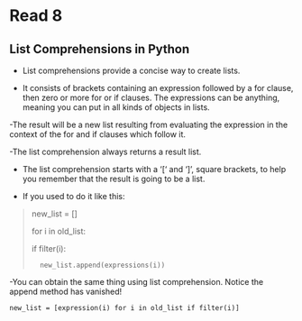# Read 8
## List Comprehensions in Python
- List comprehensions provide a concise way to create lists.

- It consists of brackets containing an expression followed by a for clause, then
zero or more for or if clauses. The expressions can be anything, meaning you can
put in all kinds of objects in lists.

-The result will be a new list resulting from evaluating the expression in the
context of the for and if clauses which follow it.

-The list comprehension always returns a result list.

- The list comprehension starts with a ‘[‘ and ‘]’, square brackets, to help you remember that the
result is going to be a list.

- If you used to do it like this:

> new_list = []
>
> for i in old_list:
>
>    if filter(i):
>    
>       new_list.append(expressions(i)) 

-You can obtain the same thing using list comprehension. Notice the append method has vanished!

`new_list = [expression(i) for i in old_list if filter(i)]`
